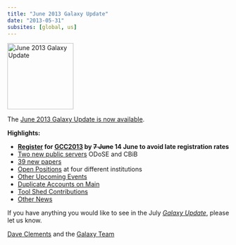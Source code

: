 ```yaml
---
title: "June 2013 Galaxy Update"
date: "2013-05-31"
subsites: [global, us]
---
```

<div class='right'><a href='/galaxy-updates/2013-06/'><img src="/images/logos/GalaxyUpdate200.png" alt="June 2013 Galaxy Update" width=150 /></a></div>

The [June 2013 Galaxy Update is now available](/galaxy-updates/2013-06/).

**Highlights:**

* **[Register](/events/gcc2013/register/) for [GCC2013](/galaxy-updates/2013-06/#gcc2013) by ~~7 June~~ 14 June to avoid late registration rates**
* [Two new public servers](/galaxy-updates/2013-06/#new-public-servers) ODoSE and CBiB
* [39 new papers](/galaxy-updates/2013-06/#new-papers)
* [Open Positions](/galaxy-updates/2013-06/#whos-hiring) at four different institutions
* [Other Upcoming Events](/galaxy-updates/2013-06/#other-upcoming-events)
* [Duplicate Accounts on Main](/galaxy-updates/2013-06/#duplicate-accounts-on-main)
* [Tool Shed Contributions](/galaxy-updates/2013-06/#toolshed-contributions)
* [Other News](/galaxy-updates/2013-06/#other-news)

If you have anything you would like to see in the July *[Galaxy Update](/galaxy-updates/)*, please let us know.

[Dave Clements](/people/dave-clements/) and the [Galaxy Team](/galaxy-team/)
